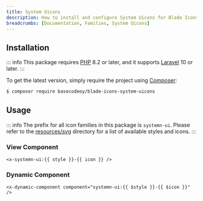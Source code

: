 ```yaml
---
title: System Uicons
description: How to install and configure System Uicons for Blade Icons.
breadcrumbs: [Documentation, Families, System Uicons]
---
```


## Installation

::: info
This package requires [PHP](https://www.php.net/) 8.2 or later, and it supports [Laravel](https://laravel.com/) 10 or later.
:::

To get the latest version, simply require the project using [Composer](https://getcomposer.org/):

```bash
$ composer require basecodeoy/blade-icons-system-uicons
```

## Usage

::: info
The prefix for all icon families in this package is `systemn-ui`. Please refer to the [resources/svg](https://github.com/basecodeoy/blade-icons-system-uicons/tree/main/resources/svg) directory for a list of available styles and icons.
:::

### View Component

```blade
<x-systemn-ui:{{ style }}-{{ icon }} />
```

### Dynamic Component

```blade
<x-dynamic-component component="systemn-ui:{{ $style }}-{{ $icon }}" />
```
